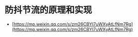 # 防抖节流的原理和实现

+ [https://mp.weixin.qq.com/s/zm26CBYI7uWXyAtLfNm7Rg](https://mp.weixin.qq.com/s/zm26CBYI7uWXyAtLfNm7Rg)

